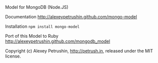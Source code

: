Model for MongoDB (Node.JS)

Documentation http://alexeypetrushin.github.com/mongo-model

Installation `npm install mongo-model`

Port of this Model to Ruby http://alexeypetrushin.github.com/mongodb_model

Copyright (c) Alexey Petrushin, http://petrush.in, released under the MIT license.
